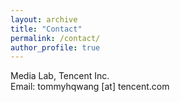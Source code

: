 ```yaml
---
layout: archive
title: "Contact"
permalink: /contact/
author_profile: true
---
```

Media Lab, Tencent Inc.<br>
Email: tommyhqwang [at] tencent.com
